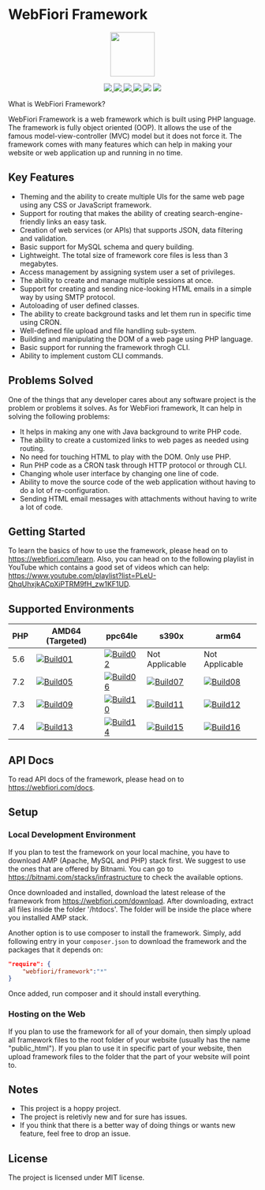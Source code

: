 # WebFiori Framework
<p align="center">
<img width="90px" hight="90px" src="https://programmingacademia.com/webfiori/themes/webfiori/images/favicon.png">
</p>
<p align="center">
  <a href="https://travis-ci.org/usernane/webfiori">
    <img src="https://travis-ci.org/usernane/webfiori.svg?branch=master">
  </a>
  <a href="https://codecov.io/gh/usernane/webfiori">
    <img src="https://codecov.io/gh/usernane/webfiori/branch/master/graph/badge.svg" />
  </a>
  <a href="https://sonarcloud.io/dashboard?id=usernane_webfiori">
      <img src="https://sonarcloud.io/api/project_badges/measure?project=usernane_webfiori&metric=alert_status" />
  </a>
  <a href="https://github.com/usernane/webfiori/releases">
      <img src="https://img.shields.io/github/release/usernane/webfiori.svg?label=latest" />
  </a>
  <img src="https://img.shields.io/packagist/dt/webfiori/framework?color=light-green">
  <a href="https://paypal.me/IbrahimBinAlshikh">
    <img src="https://img.shields.io/endpoint.svg?url=https%3A%2F%2Fwebfiori.com%2Fapis%2Fshields-get-dontate-badget">
  </a>
</p>
What is WebFiori Framework?

WebFiori Framework is a web framework which is built using PHP language. The framework is fully object oriented (OOP). It allows the use of the famous model-view-controller (MVC) model but it does not force it. The framework comes with many features which can help in making your website or web application up and running in no time.

## Key Features
* Theming and the ability to create multiple UIs for the same web page using any CSS or JavaScript framework.
* Support for routing that makes the ability of creating search-engine-friendly links an easy task.
* Creation of web services (or APIs) that supports JSON, data filtering and validation.
* Basic support for MySQL schema and query building.
* Lightweight. The total size of framework core files is less than 3 megabytes.
* Access management by assigning system user a set of privileges.
* The ability to create and manage multiple sessions at once.
* Support for creating and sending nice-looking HTML emails in a simple way by using SMTP protocol.
* Autoloading of user defined classes.
* The ability to create background tasks and let them run in specific time using CRON.
* Well-defined file upload and file handling sub-system.
* Building and manipulating the DOM of a web page using PHP language.
* Basic support for running the framework throgh CLI.
* Ability to implement custom CLI commands.

## Problems Solved
One of the things that any developer cares about any software project is the problem or problems it solves. As for WebFiori framework, It can help in solving the following problems:
* It helps in making any one with Java background to write PHP code.
* The ability to create a customized links to web pages as needed using routing.
* No need for touching HTML to play with the DOM. Only use PHP.
* Run PHP code as a CRON task through HTTP protocol or through CLI.
* Changing whole user interface by changing one line of code.
* Ability to move the source code of the web application without having to do a lot of re-configuration.
* Sending HTML email messages with attachments without having to write a lot of code.

## Getting Started 
To learn the basics of how to use the framework, please head on to https://webfiori.com/learn. Also, you can head on to the following playlist in YouTube which contains a good set of videos which can help: https://www.youtube.com/playlist?list=PLeU-QhqUhxjkACpXiPTRM9fH_zw1KF1UD.

## Supported Environments 
| PHP | AMD64 (Targeted)     | ppc64le              | s390x                | arm64                |
| --- | -------------------- | -------------------- | -------------------- | -------------------- |
| 5.6 | [![Build01][01]][0]  | [![Build02][05]][0]  | Not Applicable       | Not Applicable       |
| 7.2 | [![Build05][02]][0]  | [![Build06][06]][0]  | [![Build07][09]][0]  | [![Build08][12]][0]  |
| 7.3 | [![Build09][03]][0]  | [![Build10][07]][0]  | [![Build11][10]][0]  | [![Build12][13]][0]  |
| 7.4 | [![Build13][04]][0]  | [![Build14][08]][0]  | [![Build15][11]][0]  | [![Build16][14]][0]  |

[0]: https://travis-ci.org/usernane/webfiori
[01]: https://travis-matrix-badges.herokuapp.com/repos/usernane/webfiori/branches/master/1
[02]: https://travis-matrix-badges.herokuapp.com/repos/usernane/webfiori/branches/master/2
[03]: https://travis-matrix-badges.herokuapp.com/repos/usernane/webfiori/branches/master/3
[04]: https://travis-matrix-badges.herokuapp.com/repos/usernane/webfiori/branches/master/4
[05]: https://travis-matrix-badges.herokuapp.com/repos/usernane/webfiori/branches/master/5
[06]: https://travis-matrix-badges.herokuapp.com/repos/usernane/webfiori/branches/master/6
[07]: https://travis-matrix-badges.herokuapp.com/repos/usernane/webfiori/branches/master/7
[08]: https://travis-matrix-badges.herokuapp.com/repos/usernane/webfiori/branches/master/8
[09]: https://travis-matrix-badges.herokuapp.com/repos/usernane/webfiori/branches/master/9
[10]: https://travis-matrix-badges.herokuapp.com/repos/usernane/webfiori/branches/master/10
[11]: https://travis-matrix-badges.herokuapp.com/repos/usernane/webfiori/branches/master/11
[12]: https://travis-matrix-badges.herokuapp.com/repos/usernane/webfiori/branches/master/12
[13]: https://travis-matrix-badges.herokuapp.com/repos/usernane/webfiori/branches/master/13
[14]: https://travis-matrix-badges.herokuapp.com/repos/usernane/webfiori/branches/master/14

## API Docs
To read API docs of the framework, please head on to https://webfiori.com/docs.

## Setup
### Local Development Environment
If you plan to test the framework on your local machine, you have to download AMP (Apache, MySQL and PHP) stack first. 
We suggest to use the ones that are offered by Bitnami. You can go to https://bitnami.com/stacks/infrastructure to check 
the available options.

Once downloaded and installed, download the latest release of the framework from https://webfiori.com/download. 
After downloading, extract all files inside the folder '/htdocs'. The folder will be inside the place where you installed AMP
stack.

Another option is to use composer to install the framework. Simply, add following entry in your `composer.json` to download the framework and the packages that it depends on:
``` json
"require": {
    "webfiori/framework":"*"
}
```
Once added, run composer and it should install everything.

### Hosting on the Web
If you plan to use the framework for all of your domain, then simply upload all framework files to the root folder of your website (usually has the name "public_html"). If you plan to use it in specific part of your website, then upload framework files to the folder that the part of your website will point to.

## Notes
* This project is a hoppy project. 
* The project is reletivly new and for sure has issues.
* If you think that there is a better way of doing things or wants new feature, feel free to drop an issue.

## License
The project is licensed under MIT license.
